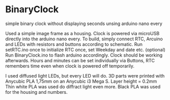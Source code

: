 # BinaryClock
simple binary clock without displaying seconds unsing arduino nano every

Used a simple image frame as a housing. Clock is powered via microUSB directly into the arduino nano every.
To build, simply connect RTC, Arcuino and LEDs with resistors and buttons according to schematic.
Run setRTC.ino once to initialize RTC once, set Weekday and date etc. (optional)
Run BinaryClock.ino to flash arduino accordingly. Clock should be working afterwards.
Hours and minutes can be set individually via Buttons, RTC remembers time even when clock is powered off temporarily.

I used diffused light LEDs, but every LED will do.
3D parts were printed with Anycubic PLA 1,75mm on an Anycubic i3 Mega S. Layer height = 0.2mm
Thin white PLA was used do diffract light even more. Black PLA was used for the housing and numbers.
